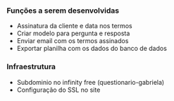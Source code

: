 ### Funções a serem desenvolvidas
- Assinatura da cliente e data nos termos
- Criar modelo para pergunta e resposta
- Enviar email com os termos assinados
- Exportar planilha com os dados do banco de dados

### Infraestrutura
- Subdominio no infinity free (questionario-gabriela)
- Configuração do SSL no site
